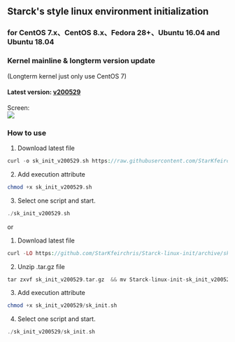 Starck's style linux environment initialization
----------------------------------------------------------------

### for CentOS 7.x、CentOS 8.x、Fedora 28+、Ubuntu 16.04 and Ubuntu 18.04

### Kernel mainline & longterm version update
(Longterm kernel just only use CentOS 7)

#### Latest version: [v200529](https://github.com/StarKfeirchris/Starck-linux-init/releases/tag/v200529)

Screen:  
![](https://i.imgur.com/z2PdFUR.png)

### How to use

1. Download latest file
```php
curl -o sk_init_v200529.sh https://raw.githubusercontent.com/StarKfeirchris/Starck-linux-init/master/sk_init.sh
```

2. Add execution attribute
```php
chmod +x sk_init_v200529.sh
```

3. Select one script and start.
```php
./sk_init_v200529.sh
```

or

1. Download latest file
```php
curl -LO https://github.com/StarKfeirchris/Starck-linux-init/archive/sk_init_v200529.tar.gz
```

2. Unzip .tar.gz file
```php
tar zxvf sk_init_v200529.tar.gz  && mv Starck-linux-init-sk_init_v200529 sk_init_v200529
```

3. Add execution attribute
```php
chmod +x sk_init_v200529/sk_init.sh
```

4. Select one script and start.
```php
./sk_init_v200529/sk_init.sh
```
